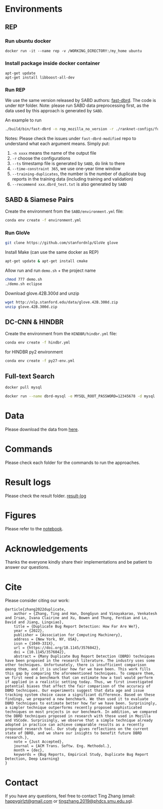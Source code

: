# Environments
## REP
### Run ubuntu docker
```
docker run -it --name rep -v /WORKING_DIRECTORY:/my_home ubuntu
```

### Install package inside docker container
```
apt-get update
apt-get install libboost-all-dev
```

### Run REP
We use the same version released by SABD authors: [fast-dbrd](https://github.com/irving-muller/fast-dbrd-modified). The code is under `REP` folder. Note: please run SABD data preprocessing first, as the data used by this approach is generated by `SABD`.

An example to run

```bash
./build/bin/fast-dbrd -n rep_mozilla_no_version -r ./ranknet-configs/full-textual-no-version.cfg --ts /YOUR_HOME_DIRECTORY/SABD/dataset/eclipse/timestamp_file.txt --time-constraint 365 --training-duplicates 922 --recommend /YOUR_HOME_DIRECTORY/SABD/dataset/eclipse/dbrd_test.txt
```

Notes:
Please check the issues under `fast-dbrd-modified` repo to understand what each argument means. Simply put:

1. `-n xxxx` means the name of the output file
2. `-r` choose the configurations
3. `--ts` timestamp file is generated by `SABD`, do link to there
4. `--time-constraint 365`, we use one-year time window
5. `--training-duplicates`, the number is the number of duplicate bug reports in the training data (including training and validation)
6. `--recommend xxx.dbrd_test.txt` is also generated by `SABD`

## SABD & Siamese Pairs
Create the environment from the `SABD/environment.yml` file:

```bash
conda env create -f environment.yml
```

### Run GloVe
```bash
git clone https://github.com/stanfordnlp/GloVe glove
```

Install Make (can use the same docker as REP)

```bash
apt-get update & apt-get install cmake
```

Allow run and run `demo.sh` + the project name

```bash
chmod 777 demo.sh
./demo.sh eclipse
```

Download glove.42B.300d and unzip

```bash
wget http://nlp.stanford.edu/data/glove.42B.300d.zip
unzip glove.42B.300d.zip
```

## DC-CNN & HINDBR
Create the environment from the `HINDBR/hindbr.yml` file:

```bash
conda env create -f hindbr.yml
```

for HINDBR py2 environment

```bash
conda env create -f py27-env.yml
```

## Full-text Search
```bash
docker pull mysql

docker run --name dbrd-mysql -e MYSQL_ROOT_PASSWORD=12345678 -d mysql
```

# Data
Please download the data from [here](https://smu-my.sharepoint.com/:u:/g/personal/tingzhang_2019_phdcs_smu_edu_sg/ETABjlpPMytLqvPJ4WmK4FMBQO2R3J1EVpmlVVN_5laM-A?e=kU4Yxf).

# Commands
Please check each folder for the commands to run the approaches.

# Result logs
Please check the result folder. [result-log](./result-log)

# Figures
Please refer to the [notebook](./data-viz/chart_graph.ipynb).
# Acknowledgements
Thanks the everyone kindly share their implementations and be patient to answer our questions.

# Cite
Please consider citing our work:

```
@article{zhang2022duplicate,
    author = {Zhang, Ting and Han, DongGyun and Vinayakarao, Venkatesh and Irsan, Ivana Clairine and Xu, Bowen and Thung, Ferdian and Lo, David and Jiang, Lingxiao},
    title = {Duplicate Bug Report Detection: How Far Are We?},
    year = {2022},
    publisher = {Association for Computing Machinery},
    address = {New York, NY, USA},
    issn = {1049-331X},
    url = {https://doi.org/10.1145/3576042},
    doi = {10.1145/3576042},
    abstract = {Many Duplicate Bug Report Detection (DBRD) techniques have been proposed in the research literature. The industry uses some other techniques. Unfortunately, there is insufficient comparison among them, and it is unclear how far we have been. This work fills this gap by comparing the aforementioned techniques. To compare them, we first need a benchmark that can estimate how a tool would perform if applied in a realistic setting today. Thus, we first investigated potential biases that affect the fair comparison of the accuracy of DBRD techniques. Our experiments suggest that data age and issue tracking system choice cause a significant difference. Based on these findings, we prepared a new benchmark. We then used it to evaluate DBRD techniques to estimate better how far we have been. Surprisingly, a simpler technique outperforms recently proposed sophisticated techniques on most projects in our benchmark. In addition, we compared the DBRD techniques proposed in research with those used in Mozilla and VSCode. Surprisingly, we observe that a simple technique already adopted in practice can achieve comparable results as a recently proposed research tool. Our study gives reflections on the current state of DBRD, and we share our insights to benefit future DBRD research.},
    note = {Just Accepted},
    journal = {ACM Trans. Softw. Eng. Methodol.},
    month = {dec},
    keywords = {Bug Reports, Empirical Study, Duplicate Bug Report Detection, Deep Learning}
}
```

# Contact
If you have any questions, feel free to contact Ting Zhang (email: happygirlzt@gmail.com or tingzhang.2019@phdcs.smu.edu.sg).
